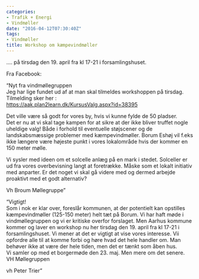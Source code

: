 ```yaml
---
categories:
- Trafik + Energi
- Vindmøller
date: "2016-04-12T07:30:40Z"
tags:
- Vindmøller
title: Workshop om kæmpevindmøller
---
```


…. på tirsdag den 19. april fra kl 17-21 i forsamlingshuset.

Fra Facebook:

“Nyt fra vindmøllegruppen  
Jeg har lige fundet ud af at man skal tilmeldes workshoppen på tirsdag.  
Tilmelding sker her :  
https://aak.plan2learn.dk/KursusValg.aspx?id=38395

Det ville være så godt for vores by, hvis vi kunne fylde de 50 pladser.  
Det er nu at vi skal tage kampen for at sikre at der ikke bliver truffet nogle uheldige valg! Både i forhold til eventuelle støjscener og de landskabsmæssige problemer med kæmpevindmøller. Borum Eshøj vil f.eks ikke længere være højeste punkt i vores lokalområde hvis der kommer en 150 meter mølle.

Vi sysler med ideen om et solcelle anlæg på en mark i stedet. Solceller er ud fra vores overbevisning langt at foretrække. Måske som et lokalt initiativ med anparter. Er det noget vi skal gå videre med og dermed arbejde proaktivt med et godt alternativ?

Vh Broum Møllegruppe”

“Vigtigt!  
Som i nok er klar over, foreslår kommunen, at der potentielt kan opstilles kæmpevindmøller (125-150 meter) helt tæt på Borum. Vi har haft møde i vindmøllegruppen og vi er kritiske overfor forslaget. Men Aarhus kommune kommer og laver en workshop nu her tirsdag den 19. april fra kl 17-21 i forsamlingshuset. Vi mener at det er vigtigt at vise vores interesse. Vii opfordre alle til at komme forbi og høre hvad det hele handler om. Man behøver ikke at være der hele tiden, men det er tænkt som åben hus.  
Vi samler op med et borgermøde den 23. maj. Men mere om det senere.  
VH Møllegruppen

vh Peter Trier”